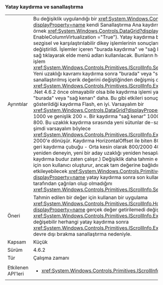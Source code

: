 ### <a name="horizontal-scrolling-and-virtualization"></a>Yatay kaydırma ve sanallaştırma

|   |   |
|---|---|
|Ayrıntılar|Bu değişiklik uygulandığı bir <xref:System.Windows.Controls.ItemsControl?displayProperty=name> kendi Sanallaştırma Ana kaydırma yönü resme yönde yapan (baş örnek <xref:System.Windows.Controls.DataGrid?displayProperty=name> ile EnableColumnVirtualization =&quot;True&quot;).  Yatay kaydırma belirli işlemlerin sonucunu daha sezgisel ve karşılaştırılabilir dikey işlemlerinin sonuçlarını daha benzer sonuçlar değiştirildi. İşlemler içeren &quot;burada kaydırma&quot; ve &quot;sağ kenar&quot;, yatay kaydırma çubuğu sağ tıklayarak elde menü adları kullanılacak.  Bunların her ikisi de bir aday uzaklık ve çağrı işlem <xref:System.Windows.Controls.Primitives.IScrollInfo.SetHorizontalOffset(System.Double)>. Yeni uzaklığı kavramı kaydırma sonra &quot;burada&quot; veya &quot;sağ kenarı&quot; yeni XML'deki sanallaştırılmış içerik değerini değiştiğinden değişmiş olabilir <xref:System.Windows.Controls.Primitives.IScrollInfo.ExtentWidth?displayProperty=name>. .Net 4.6.2 önce olmayabilir olsa bile kaydırma işlemi yalnızca adayı uzaklık kullanır. &quot;burada&quot; veya &quot;sağ kenarı&quot; daha.  Bu gibi etkileri sonuçlanır &quot;geçirmek&quot; örnekte gösterildiği kaydırma Flash, en iyi. Varsayalım bir <xref:System.Windows.Controls.DataGrid?displayProperty=name> ExtentWidth sahip = 1000 ve genişlik 200 =.  Bir kaydırma &quot;sağ kenar&quot; 1000-200 uzaklığı kullanır adayı = 800.  Bu uzaklık kaydırma sırasında yeni sütunlar de-sanallaştırılmış:; Bunlar çok geniş şimdi varsayalım böylece <xref:System.Windows.Controls.Primitives.IScrollInfo.ExtentWidth?displayProperty=name> 2000'e dönüşür.  Kaydırma HorizontalOffset ile biten 800 ve kaydırma = &quot;geri dönmeler&quot; geri kaydırma çubuğu - Orta kesin olarak 800/2000 40 = %. Bu durum ortaya çıkar ve yeniden deneyin, yeni bir aday uzaklığı yeniden hesaplamak için farklıdır. (Nasıl dikey kaydırma budur zaten çalışır.) Değişiklik daha tahmin edilebilir ve sezgisel bir deneyim için son kullanıcı oluşturur, ancak tam değerine bağlıdır herhangi bir uygulama etkileyebilecek <xref:System.Windows.Controls.Primitives.IScrollInfo.HorizontalOffset?displayProperty=name> yatay kaydırma sonra son kullanıcı tarafından veya açık bir çağrı tarafından çağrılan olup olmadığını <xref:System.Windows.Controls.Primitives.IScrollInfo.SetHorizontalOffset(System.Double)>.|
|Öneri|Tahmin edilen bir değer için kullanan bir uygulama <xref:System.Windows.Controls.Primitives.IScrollInfo.HorizontalOffset?displayProperty=name> gerçek değer getirilemedi değiştirilmelidir (ve değerini <xref:System.Windows.Controls.Primitives.IScrollInfo.ExtentWidth?displayProperty=name>) değişebilir herhangi yatay kaydırma sonra <xref:System.Windows.Controls.Primitives.IScrollInfo.ExtentWidth?displayProperty=name> devre dışı bırakma sanallaştırma nedeniyle.|
|Kapsam|Küçük|
|Sürüm|4.6.2|
|Tür|Çalışma zamanı|
|Etkilenen API'leri|<ul><li><xref:System.Windows.Controls.Primitives.IScrollInfo?displayProperty=nameWithType></li></ul>|

